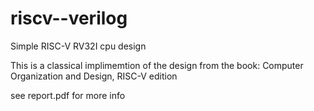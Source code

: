 # riscv--verilog
Simple RISC-V RV32I cpu design

This is a classical implimemtion of the design from the book:  Computer Organization and Design, RISC-V edition

see report.pdf for more info
